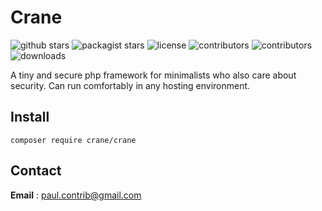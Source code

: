 # Crane
![github stars](https://img.shields.io/github/stars/phrenotype/crane?style=social)
![packagist stars](https://img.shields.io/packagist/stars/crane/crane)
![license](https://img.shields.io/github/license/phrenotype/crane)
![contributors](https://img.shields.io/github/contributors/phrenotype/crane)
![contributors](https://img.shields.io/github/languages/code-size/phrenotype/crane)
![downloads](https://img.shields.io/packagist/dm/crane/crane)

A tiny and secure php framework for minimalists who also care about security. Can run comfortably in any hosting environment.

## Install
`composer require crane/crane`

## Contact  
**Email** : paul.contrib@gmail.com